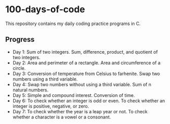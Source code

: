 # 100-days-of-code
This repository contains my daily coding practice programs in C.
## Progress
- Day 1:
Sum of two integers.
Sum, difference, product, and quotient of two integers.
- Day 2:
Area and perimeter of a rectangle.
Area and circumference of a circle.
- Day 3:
Conversion of temperature from Celsius to farhenite.
Swap two numbers using a third variable.
- Day 4:
Swap two numbers without using a third variable.
Sum of n natural numbers.
- Day 5:
Simple and compound interest.
Conversion of time.
- Day 6:
To check whether an integer is odd or even.
To check whether an integer is positive, negative, or zero.
- Day 7:
To check whether the year is a leap year or not.
To check whether a character is a vowel or a consonant.


